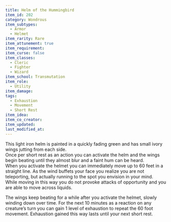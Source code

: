 ```yaml
---
title: Helm of the Hummingbird
item_id: 202
category: Wondrous
item_subtypes: 
  - Armor
  - Helmet
item_rarity: Rare
item_attunement: true
item_requirement: 
item_curse: false
item_classes: 
  - Cleric
  - Fighter
  - Wizard
item_school: Transmutation
item_role: 
  - Utility
item_damage: 
tags:
  - Exhaustion
  - Movement
  - Short Rest
item_idea: 
item_co_creator: 
item_updated: 
last_modified_at: 
---
```


This light iron helm is painted in a quickly fading green and has small ivory wings jutting from each side.  
Once per short rest as an action you can activate the helm and the wings begin beating until they almost blur and a faint hum can be heard.  
When you activate the helmet you can immediately move up to 60 feet in a straight line. As the wind buffets your face you realize you are not teleporting, but actually running to the spot you envision in your mind.  
While moving in this way you do not provoke attacks of opportunity and you are able to move across liquids.  

The wings keep beating for a while after you activate the helmet, slowly winding down over time. For the next 10 minutes as a reaction on any creature’s turn you can gain 1 level of exhaustion to repeat the 60 foot movement. Exhaustion gained this way lasts until your next short rest.
